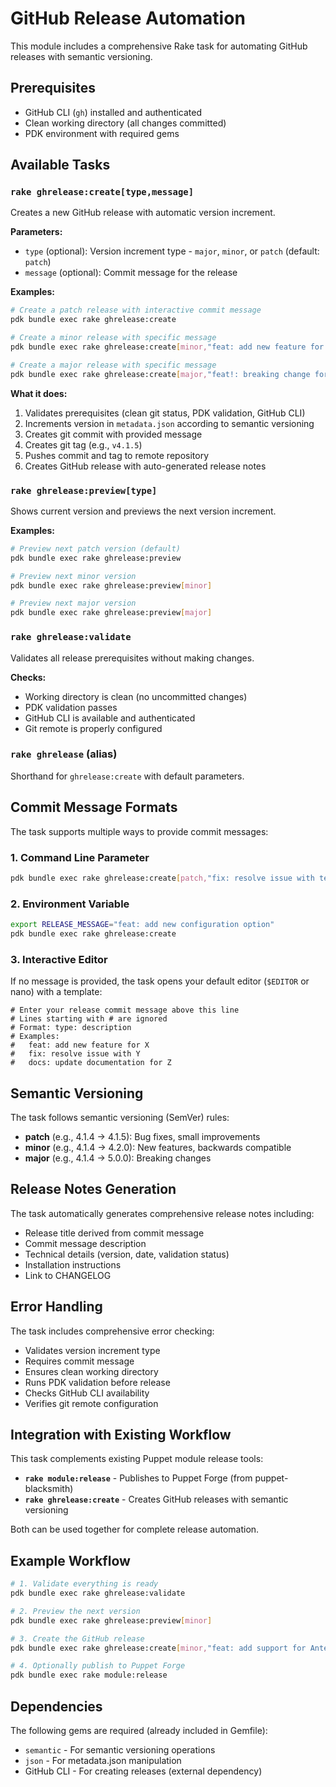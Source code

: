 # GitHub Release Automation

This module includes a comprehensive Rake task for automating GitHub releases with semantic versioning.

## Prerequisites

- GitHub CLI (`gh`) installed and authenticated
- Clean working directory (all changes committed)
- PDK environment with required gems

## Available Tasks

### `rake ghrelease:create[type,message]`

Creates a new GitHub release with automatic version increment.

**Parameters:**
- `type` (optional): Version increment type - `major`, `minor`, or `patch` (default: `patch`)
- `message` (optional): Commit message for the release

**Examples:**
```bash
# Create a patch release with interactive commit message
pdk bundle exec rake ghrelease:create

# Create a minor release with specific message
pdk bundle exec rake ghrelease:create[minor,"feat: add new feature for X"]

# Create a major release with specific message
pdk bundle exec rake ghrelease:create[major,"feat!: breaking change for Y"]
```

**What it does:**
1. Validates prerequisites (clean git status, PDK validation, GitHub CLI)
2. Increments version in `metadata.json` according to semantic versioning
3. Creates git commit with provided message
4. Creates git tag (e.g., `v4.1.5`)
5. Pushes commit and tag to remote repository
6. Creates GitHub release with auto-generated release notes

### `rake ghrelease:preview[type]`

Shows current version and previews the next version increment.

**Examples:**
```bash
# Preview next patch version (default)
pdk bundle exec rake ghrelease:preview

# Preview next minor version
pdk bundle exec rake ghrelease:preview[minor]

# Preview next major version  
pdk bundle exec rake ghrelease:preview[major]
```

### `rake ghrelease:validate`

Validates all release prerequisites without making changes.

**Checks:**
- Working directory is clean (no uncommitted changes)
- PDK validation passes
- GitHub CLI is available and authenticated
- Git remote is properly configured

### `rake ghrelease` (alias)

Shorthand for `ghrelease:create` with default parameters.

## Commit Message Formats

The task supports multiple ways to provide commit messages:

### 1. Command Line Parameter
```bash
pdk bundle exec rake ghrelease:create[patch,"fix: resolve issue with template loading"]
```

### 2. Environment Variable
```bash
export RELEASE_MESSAGE="feat: add new configuration option"
pdk bundle exec rake ghrelease:create
```

### 3. Interactive Editor
If no message is provided, the task opens your default editor (`$EDITOR` or nano) with a template:

```
# Enter your release commit message above this line
# Lines starting with # are ignored
# Format: type: description
# Examples:
#   feat: add new feature for X
#   fix: resolve issue with Y
#   docs: update documentation for Z
```

## Semantic Versioning

The task follows semantic versioning (SemVer) rules:

- **patch** (e.g., 4.1.4 → 4.1.5): Bug fixes, small improvements
- **minor** (e.g., 4.1.4 → 4.2.0): New features, backwards compatible
- **major** (e.g., 4.1.4 → 5.0.0): Breaking changes

## Release Notes Generation

The task automatically generates comprehensive release notes including:

- Release title derived from commit message
- Commit message description
- Technical details (version, date, validation status)
- Installation instructions
- Link to CHANGELOG

## Error Handling

The task includes comprehensive error checking:

- Validates version increment type
- Requires commit message
- Ensures clean working directory
- Runs PDK validation before release
- Checks GitHub CLI availability
- Verifies git remote configuration

## Integration with Existing Workflow

This task complements existing Puppet module release tools:

- **`rake module:release`** - Publishes to Puppet Forge (from puppet-blacksmith)
- **`rake ghrelease:create`** - Creates GitHub releases with semantic versioning

Both can be used together for complete release automation.

## Example Workflow

```bash
# 1. Validate everything is ready
pdk bundle exec rake ghrelease:validate

# 2. Preview the next version
pdk bundle exec rake ghrelease:preview[minor]

# 3. Create the GitHub release
pdk bundle exec rake ghrelease:create[minor,"feat: add support for Antelope 5.6"]

# 4. Optionally publish to Puppet Forge
pdk bundle exec rake module:release
```

## Dependencies

The following gems are required (already included in Gemfile):

- `semantic` - For semantic versioning operations
- `json` - For metadata.json manipulation  
- GitHub CLI - For creating releases (external dependency)